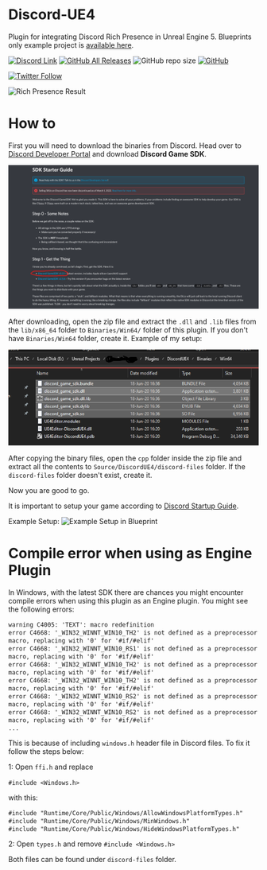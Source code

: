 # Discord-UE4

Plugin for integrating Discord Rich Presence in Unreal Engine 5. Blueprints only example project is [available here](https://github.com/ryanjon2040/Discord-UE4-Example-Project).

[![Discord Link](https://img.shields.io/discord/685402622844600329?logo=discord&style=for-the-badge)](https://discord.gg/QnzVK5R) [![GitHub All Releases](https://img.shields.io/github/downloads/ryanjon2040/Discord-UE4/total?logo=github&style=for-the-badge)](https://github.com/ryanjon2040/Discord-UE4/releases) ![GitHub repo size](https://img.shields.io/github/repo-size/ryanjon2040/Discord-UE4?logo=github&style=for-the-badge) [![GitHub](https://img.shields.io/github/license/ryanjon2040/Discord-UE4?style=for-the-badge)](https://github.com/ryanjon2040/Discord-UE4/blob/master/LICENSE)

[![Twitter Follow](https://img.shields.io/twitter/follow/ryanjon2040?style=social)](https://twitter.com/ryanjon2040)

![Rich Presence Result](Result.png)

# How to
First you will need to download the binaries from Discord. Head over to [Discord Developer Portal](https://discord.com/developers/docs/game-sdk/sdk-starter-guide) and download **Discord Game SDK**.

![SDK_Download](Documentation/DownloadSDK.png)

After downloading, open the zip file and extract the `.dll` and `.lib` files from the `lib/x86_64` folder to `Binaries/Win64/` folder of this plugin. If you don't have `Binaries/Win64` folder, create it. Example of my setup:

![Extracted Example](Documentation/ExtractedExample.png)

After copying the binary files, open the `cpp` folder inside the zip file and extract all the contents to `Source/DiscordUE4/discord-files` folder. If the `discord-files` folder doesn't exist, create it.

Now you are good to go.

It is important to setup your game according to [Discord Startup Guide](https://discord.com/developers/docs/game-sdk/sdk-starter-guide). 

Example Setup:
![Example Setup in Blueprint](DiscordSetup.png)

# Compile error when using as Engine Plugin

In Windows, with the latest SDK there are chances you might encounter compile errors when using this plugin as an Engine plugin. You might see the following errors:
```
warning C4005: 'TEXT': macro redefinition
error C4668: '_WIN32_WINNT_WIN10_TH2' is not defined as a preprocessor macro, replacing with '0' for '#if/#elif'
error C4668: '_WIN32_WINNT_WIN10_RS1' is not defined as a preprocessor macro, replacing with '0' for '#if/#elif'
error C4668: '_WIN32_WINNT_WIN10_TH2' is not defined as a preprocessor macro, replacing with '0' for '#if/#elif'
error C4668: '_WIN32_WINNT_WIN10_TH2' is not defined as a preprocessor macro, replacing with '0' for '#if/#elif'
error C4668: '_WIN32_WINNT_WIN10_RS2' is not defined as a preprocessor macro, replacing with '0' for '#if/#elif'
error C4668: '_WIN32_WINNT_WIN10_RS2' is not defined as a preprocessor macro, replacing with '0' for '#if/#elif'
...
```
This is because of including `windows.h` header file in Discord files. To fix it follow the steps below:

1: Open `ffi.h` and replace

`#include <Windows.h>`

with this:
```
#include "Runtime/Core/Public/Windows/AllowWindowsPlatformTypes.h"
#include "Runtime/Core/Public/Windows/MinWindows.h"
#include "Runtime/Core/Public/Windows/HideWindowsPlatformTypes.h"
```

2: Open `types.h` and remove `#include <Windows.h>`

Both files can be found under `discord-files` folder.
